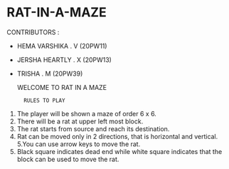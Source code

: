 # RAT-IN-A-MAZE

CONTRIBUTORS :

* HEMA VARSHIKA . V (20PW11)

* JERSHA HEARTLY . X (20PW13)

* TRISHA . M (20PW39)


	WELCOME TO RAT IN A MAZE

		RULES TO PLAY


1. The player will be shown a maze of order 6 x 6.
2. There will be a rat at upper left most block.
3. The rat starts from source and reach its destination.
4. Rat can be moved only in 2 directions, that is horizontal and vertical.
5.You can use arrow keys to move the rat.
6. Black square indicates dead end while white square indicates that the block can be used to move the rat.
